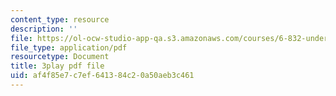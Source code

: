 ```yaml
---
content_type: resource
description: ''
file: https://ol-ocw-studio-app-qa.s3.amazonaws.com/courses/6-832-underactuated-robotics-spring-2009/af4f85e7c7ef641384c20a50aeb3c461_g-VehRFsDcI.pdf
file_type: application/pdf
resourcetype: Document
title: 3play pdf file
uid: af4f85e7-c7ef-6413-84c2-0a50aeb3c461
---
```

